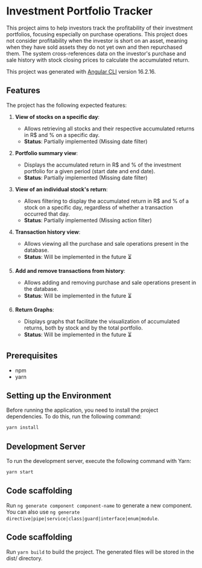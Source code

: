 # Investment Portfolio Tracker

This project aims to help investors track the profitability of their investment portfolios, focusing especially on purchase operations. This project does not consider profitability when the investor is short on an asset, meaning when they have sold assets they do not yet own and then repurchased them. The system cross-references data on the investor's purchase and sale history with stock closing prices to calculate the accumulated return.

This project was generated with [Angular CLI](https://github.com/angular/angular-cli) version 16.2.16.

## Features

The project has the following expected features:

1. **View of stocks on a specific day**:
   - Allows retrieving all stocks and their respective accumulated returns in R$ and % on a specific day.
   - **Status**: Partially implemented (Missing date filter)

2. **Portfolio summary view**:
   - Displays the accumulated return in R$ and % of the investment portfolio for a given period (start date and end date).
   - **Status**: Partially implemented (Missing date filter)

3. **View of an individual stock's return**:
   - Allows filtering to display the accumulated return in R$ and % of a stock on a specific day, regardless of whether a transaction occurred that day.
   - **Status**: Partially implemented (Missing action filter)
  
4. **Transaction history view**:
   - Allows viewing all the purchase and sale operations present in the database.
   - **Status**: Will be implemented in the future ⏳

5. **Add and remove transactions from history**:
   - Allows adding and removing purchase and sale operations present in the database.
   - **Status**: Will be implemented in the future ⏳

6. **Return Graphs**:
   - Displays graphs that facilitate the visualization of accumulated returns, both by stock and by the total portfolio.
   - **Status**: Will be implemented in the future ⏳

## Prerequisites
- npm
- yarn

## Setting up the Environment

Before running the application, you need to install the project dependencies. To do this, run the following command:

```sh
yarn install
```

## Development Server

To run the development server, execute the following command with Yarn:

```sh
yarn start
```

## Code scaffolding

Run `ng generate component component-name` to generate a new component. You can also use `ng generate directive|pipe|service|class|guard|interface|enum|module`.

## Code scaffolding

Run `yarn build` to build the project. The generated files will be stored in the dist/ directory.

